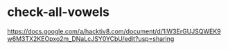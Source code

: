 # check-all-vowels

https://docs.google.com/a/hacktiv8.com/document/d/1iW3ErGUJSQWEK9w6M3TX2KEOpxo2m_DNaLcJSY0YCbU/edit?usp=sharing
